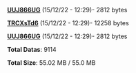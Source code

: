 [**UUJ866UG**](/data/UUJ866UG.txt) (15/12/22 - 12:29)- 2812 bytes

[**TRCXsTd6**](/data/TRCXsTd6.txt) (15/12/22 - 12:29)- 12258 bytes

[**UUJ866UG**](/data/UUJ866UG.txt) (15/12/22 - 12:29)- 2812 bytes

**Total Datas**: 9114

**Total Size**: 55.02 MB / 55.0 MB